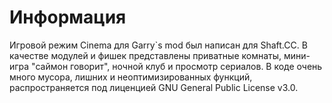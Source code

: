# Информация
Игровой режим Cinema для Garry`s mod был написан для Shaft.CC. В качестве модулей и фишек представлены приватные комнаты, мини-игра "саймон говорит", ночной клуб и просмотр сериалов. В коде очень много мусора, лишних и неоптимизированных функций, распространяется под лиценцией GNU General Public License v3.0.
